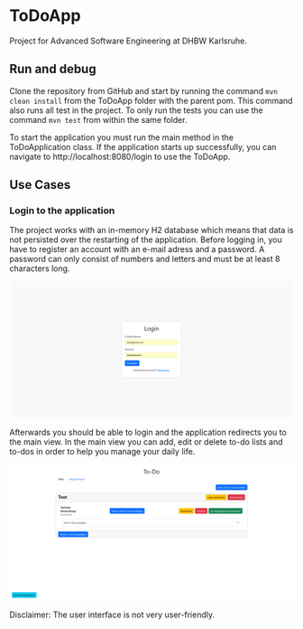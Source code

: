 # ToDoApp
 
Project for Advanced Software Engineering at DHBW Karlsruhe.

## Run and debug

Clone the repository from GitHub and start by running the command `mvn clean install` from the ToDoApp folder with the parent pom. This command also runs all test in the project.
To only run the tests you can use the command `mvn test` from within the same folder.

To start the application you must run the main method in the ToDoApplication class. If the application starts up successfully, you can navigate to http://localhost:8080/login to use the ToDoApp.

## Use Cases

### Login to the application

The project works with an in-memory H2 database which means that data is not persisted over the restarting of the application. Before logging in, you have to register an account with an e-mail adress and a password. A password can only consist of numbers and letters and must be at least 8 characters long. 

![LoginView](https://github.com/Freaky2164/ToDoApp/blob/main/documents/images/LoginView.png)

Afterwards you should be able to login and the application redirects you to the main view. In the main view you can add, edit or delete to-do lists and to-dos in order to help you manage your daily life.

![MainView](https://github.com/Freaky2164/ToDoApp/blob/main/documents/images/MainView.png)

Disclaimer: The user interface is not very user-friendly.
